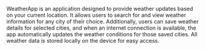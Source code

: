 WeatherApp is an application designed to provide weather updates based on your current location. It allows users to search for and view weather information for any city of their choice. Additionally, users can save weather details for selected cities, and when an internet connection is available, the app automatically updates the weather conditions for those saved cities. All weather data is stored locally on the device for easy access.
